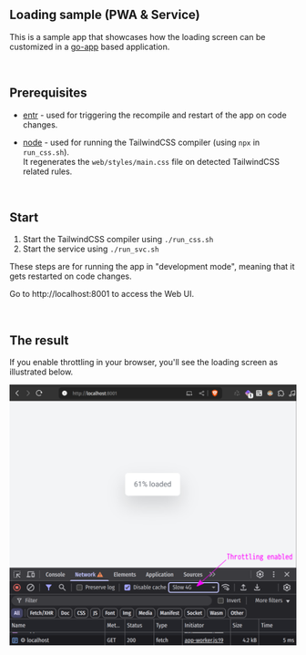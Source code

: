 ## Loading sample (PWA & Service)

This is a sample app that showcases how the loading screen can be customized in a [go-app](https://go-app.dev) based application.

<br/>

## Prerequisites

-   [entr](https://eradman.com/entrproject/) - used for triggering the recompile and restart of the app on code changes.

-   [node](https://nodejs.org/en/download/) - used for running the TailwindCSS compiler (using `npx` in `run_css.sh`).<br>
    It regenerates the `web/styles/main.css` file on detected TailwindCSS related rules.

<br/>

## Start

1. Start the TailwindCSS compiler using `./run_css.sh`
1. Start the service using `./run_svc.sh`

These steps are for running the app in "development mode", meaning that it gets restarted on code changes.

Go to http://localhost:8001 to access the Web UI.

<br/>

## The result

If you enable throttling in your browser, you'll see the loading screen as illustrated below.

![the loading screen](./screenshot.png)
